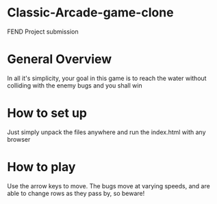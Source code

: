 # Classic-Arcade-game-clone
FEND Project submission

# General Overview
In all it's simplicity, your goal in this game is to reach the water without colliding with the enemy bugs and you shall win

# How to set up
Just simply unpack the files anywhere and run the index.html with any browser

# How to play
Use the arrow keys to move. The bugs move at varying speeds, and are able to change rows as they pass by, so beware!

